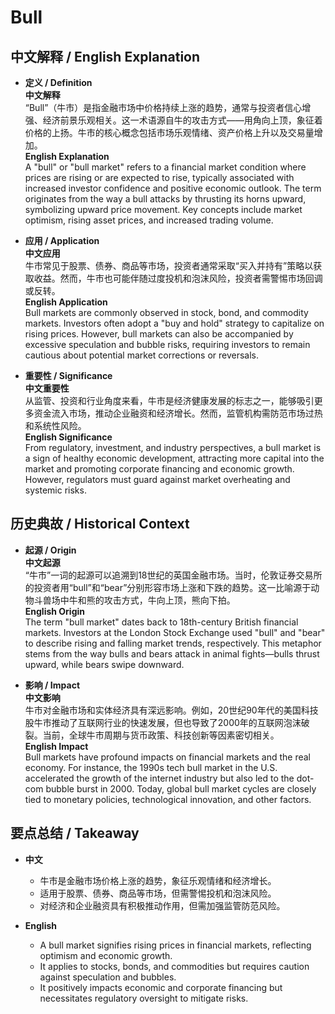 # Bull

## 中文解释 / English Explanation

* **定义 / Definition**  
  **中文解释**  
  “Bull”（牛市）是指金融市场中价格持续上涨的趋势，通常与投资者信心增强、经济前景乐观相关。这一术语源自牛的攻击方式——用角向上顶，象征着价格的上扬。牛市的核心概念包括市场乐观情绪、资产价格上升以及交易量增加。  
  **English Explanation**  
  A "bull" or "bull market" refers to a financial market condition where prices are rising or are expected to rise, typically associated with increased investor confidence and positive economic outlook. The term originates from the way a bull attacks by thrusting its horns upward, symbolizing upward price movement. Key concepts include market optimism, rising asset prices, and increased trading volume.

* **应用 / Application**  
  **中文应用**  
  牛市常见于股票、债券、商品等市场，投资者通常采取“买入并持有”策略以获取收益。然而，牛市也可能伴随过度投机和泡沫风险，投资者需警惕市场回调或反转。  
  **English Application**  
  Bull markets are commonly observed in stock, bond, and commodity markets. Investors often adopt a "buy and hold" strategy to capitalize on rising prices. However, bull markets can also be accompanied by excessive speculation and bubble risks, requiring investors to remain cautious about potential market corrections or reversals.

* **重要性 / Significance**  
  **中文重要性**  
  从监管、投资和行业角度来看，牛市是经济健康发展的标志之一，能够吸引更多资金流入市场，推动企业融资和经济增长。然而，监管机构需防范市场过热和系统性风险。  
  **English Significance**  
  From regulatory, investment, and industry perspectives, a bull market is a sign of healthy economic development, attracting more capital into the market and promoting corporate financing and economic growth. However, regulators must guard against market overheating and systemic risks.

## 历史典故 / Historical Context

* **起源 / Origin**  
  **中文起源**  
  “牛市”一词的起源可以追溯到18世纪的英国金融市场。当时，伦敦证券交易所的投资者用“bull”和“bear”分别形容市场上涨和下跌的趋势。这一比喻源于动物斗兽场中牛和熊的攻击方式，牛向上顶，熊向下拍。  
  **English Origin**  
  The term "bull market" dates back to 18th-century British financial markets. Investors at the London Stock Exchange used "bull" and "bear" to describe rising and falling market trends, respectively. This metaphor stems from the way bulls and bears attack in animal fights—bulls thrust upward, while bears swipe downward.

* **影响 / Impact**  
  **中文影响**  
  牛市对金融市场和实体经济具有深远影响。例如，20世纪90年代的美国科技股牛市推动了互联网行业的快速发展，但也导致了2000年的互联网泡沫破裂。当前，全球牛市周期与货币政策、科技创新等因素密切相关。  
  **English Impact**  
  Bull markets have profound impacts on financial markets and the real economy. For instance, the 1990s tech bull market in the U.S. accelerated the growth of the internet industry but also led to the dot-com bubble burst in 2000. Today, global bull market cycles are closely tied to monetary policies, technological innovation, and other factors.

## 要点总结 / Takeaway

* **中文**  
  - 牛市是金融市场价格上涨的趋势，象征乐观情绪和经济增长。  
  - 适用于股票、债券、商品等市场，但需警惕投机和泡沫风险。  
  - 对经济和企业融资具有积极推动作用，但需加强监管防范风险。  

* **English**  
  - A bull market signifies rising prices in financial markets, reflecting optimism and economic growth.  
  - It applies to stocks, bonds, and commodities but requires caution against speculation and bubbles.  
  - It positively impacts economic and corporate financing but necessitates regulatory oversight to mitigate risks.